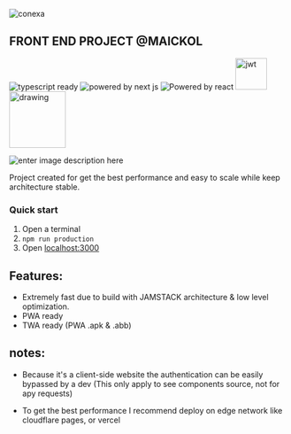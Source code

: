 
![conexa](https://conexa.ai/wp-content/uploads/2021/03/logo.svg)

  

## FRONT END PROJECT @MAICKOL

![typescript ready](https://img.shields.io/badge/TypeScript-007ACC?style=for-the-badge&logo=typescript&logoColor=white)  ![powered by next js](https://img.shields.io/badge/next.js-000000?style=for-the-badge&logo=nextdotjs&logoColor=white)  ![Powered by react](https://img.shields.io/badge/React-20232A?style=for-the-badge&logo=react&logoColor=61DAFB) <img  src="http://jwt.io/img/logo-asset.svg"  alt="jwt"  width="57"/> <img  src="https://d33wubrfki0l68.cloudfront.net/21c2e938a6a0468a8583b905f1156521c456f79c/2612d/img/logo/svg/jamstack_logo_darkbg.svg"  alt="drawing"  width="102"/>

![enter image description here](https://camo.githubusercontent.com/c6db53ccac3070a39430c71146db9409eec019a929c47bc1fac9e2dd5cc59f85/68747470733a2f2f696d672e736869656c64732e696f2f62616467652f6c69676874686f7573652d3130302532463130302d627269676874677265656e2e737667)

Project created for get the best performance and easy to scale while keep architecture stable.

  ### Quick start

 1. Open a terminal
 2. `npm run production`
 3. Open [localhost:3000](http://localhost:3000)

## Features:
* Extremely fast due to build with JAMSTACK architecture & low level optimization.
* PWA ready
* TWA ready (PWA .apk & .abb)

## notes:

* Because it's a client-side website the authentication can be easily bypassed by a dev (This only apply to see components source, not for apy requests)

* To get the best performance I recommend deploy on edge network like cloudflare pages, or vercel